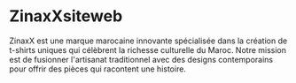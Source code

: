# ZinaxXsiteweb
ZinaxX est une marque marocaine innovante spécialisée dans la création de t-shirts uniques qui célèbrent la richesse culturelle du Maroc. Notre mission est de fusionner l'artisanat traditionnel avec des designs contemporains pour offrir des pièces qui racontent une histoire.
